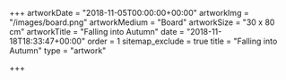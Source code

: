 +++
artworkDate = "2018-11-05T00:00:00+00:00"
artworkImg = "/images/board.png"
artworkMedium = "Board"
artworkSize = "30 x 80 cm"
artworkTitle = "Falling into Autumn"
date = "2018-11-18T18:33:47+00:00"
order = 1
sitemap_exclude = true
title = "Falling into Autumn"
type = "artwork"

+++
